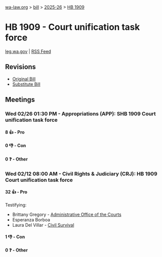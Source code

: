 [wa-law.org](/) > [bill](/bill/) > [2025-26](/bill/2025-26/) > [HB 1909](/bill/2025-26/hb/1909/)

# HB 1909 - Court unification task force
[leg.wa.gov](https://app.leg.wa.gov/billsummary?BillNumber=1909&Year=2025&Initiative=false) | [RSS Feed](./rss.xml)

## Revisions
* [Original Bill](1/)
* [Substitute Bill](S/)

## Meetings
### Wed 02/26 01:30 PM - Appropriations (APP): SHB 1909 Court unification task force
#### 8 👍 - Pro

#### 0 👎 - Con

#### 0 ❓ - Other

### Wed 02/12 08:00 AM - Civil Rights & Judiciary (CRJ): HB 1909 Court unification task force
#### 32 👍 - Pro
Testifying:
* Brittany Gregory - [Administrative Office of the Courts](/org/administrative_office_of_the_courts/)
* Esperanza Borboa
* Laura Del Villar - [Civil Survival](/org/civil_survival/)

#### 1 👎 - Con

#### 0 ❓ - Other
